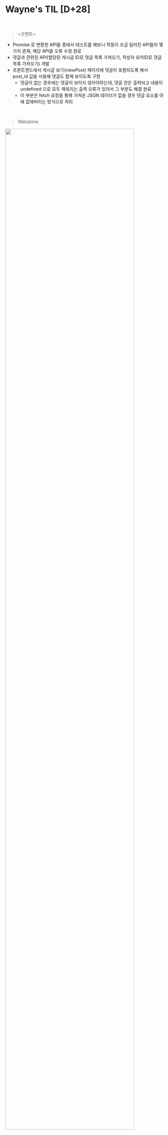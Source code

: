 Wayne's TIL [D+28]
===

<br>

><코멘트>

- Promise 로 변환한 API들 중에서 테스트를 해보니 작동이 조금 달라진 API들이 몇 가지 존재, 해당 API들 오류 수정 완료
- 댓글과 관련된 API(할당된 게시글 ID로 댓글 목록 가져오기, 작성자 유저ID로 댓글 목록 가져오기) 개발
- 프론트엔드에서 게시글 보기(viewPost) 페이지에 댓글이 포함되도록 해서 post_id 값을 사용해 댓글도 함께 보이도록 구현
  - 댓글이 없는 경우에는 댓글이 보이지 않아야하는데, 댓글 칸은 출력되고 내용이 undefined 으로 모두 채워지는 출력 오류가 있어서 그 부분도 해결 완료
  - 이 부분은 fetch 요청을 통해 가져온 JSON 데이터가 없을 경우 댓글 요소를 아예 없애버리는 방식으로 처리

<br>

>Wakatime

<img src="https://github.com/RyeinKim/TIL/assets/25819095/f33afce8-c70b-4267-9be5-4f8aa69152aa" width="90%">